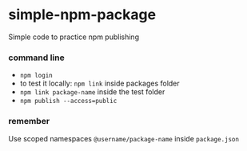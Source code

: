 # simple-npm-package
Simple code to practice npm publishing

### command line
- `npm login`
- to test it locally: `npm link` inside packages folder
- `npm link package-name` inside the test folder
- `npm publish --access=public`

### remember
Use scoped namespaces `@username/package-name` inside `package.json`